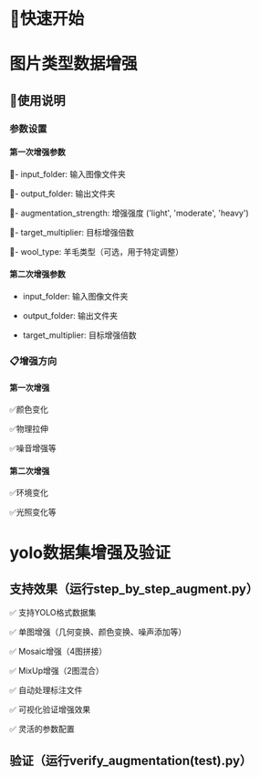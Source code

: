 # 🚀快速开始

# 图片类型数据增强

## 🌟使用说明

### 参数设置

#### 第一次增强参数

🌟- input_folder: 输入图像文件夹

🌟- output_folder: 输出文件夹

🌟- augmentation_strength: 增强强度 ('light', 'moderate', 'heavy')

🌟- target_multiplier: 目标增强倍数

🌟- wool_type: 羊毛类型（可选，用于特定调整）

#### 第二次增强参数

- input_folder: 输入图像文件夹

- output_folder: 输出文件夹

- target_multiplier: 目标增强倍数

### 📋增强方向

#### 第一次增强

✅颜色变化

✅物理拉伸

✅噪音增强等

#### 第二次增强

✅环境变化

✅光照变化等

# yolo数据集增强及验证

## 支持效果（运行step_by_step_augment.py）

✅ 支持YOLO格式数据集

✅ 单图增强（几何变换、颜色变换、噪声添加等）

✅ Mosaic增强（4图拼接）

✅ MixUp增强（2图混合）

✅ 自动处理标注文件

✅ 可视化验证增强效果

✅ 灵活的参数配置

## 验证（运行verify_augmentation(test).py）